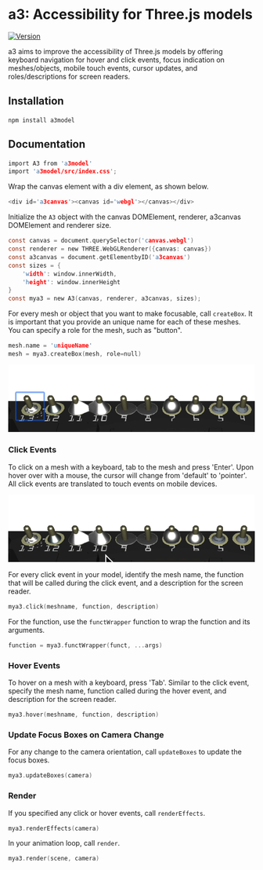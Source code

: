 # a3: Accessibility for Three.js models
[![Version](https://img.shields.io/badge/npm-v1.0.4-pink)](https://www.npmjs.com/package/a3model)

a3 aims to improve the accessibility of Three.js models by offering keyboard navigation for hover and click events, focus indication on meshes/objects, mobile touch events, cursor updates, and roles/descriptions for screen readers.

## Installation
``` 
npm install a3model 
```

## Documentation
```c 
import A3 from 'a3model'
import 'a3model/src/index.css';
```
Wrap the canvas element with a div element, as shown below.
```c 
<div id='a3canvas'><canvas id='webgl'></canvas></div>
```
Initialize the `A3` object with the canvas DOMElement, renderer, a3canvas DOMElement and renderer size.
```c 
const canvas = document.querySelector('canvas.webgl')
const renderer = new THREE.WebGLRenderer({canvas: canvas})
const a3canvas = document.getElementbyID('a3canvas')
const sizes = {
    'width': window.innerWidth,
    'height': window.innerHeight
}
const mya3 = new A3(canvas, renderer, a3canvas, sizes);
```
For every mesh or object that you want to make focusable, call `createBox`. It is important that you provide an unique name for each of these meshes. You can specify a role for the mesh, such as "button".
```c
mesh.name = 'uniqueName'
mesh = mya3.createBox(mesh, role=null)
```

<img src="https://github.com/HilarieSit/a3/blob/main/tabexample.gif" width="600" alt="gif demostrating focus of meshes using tab">

### Click Events
To click on a mesh with a keyboard, tab to the mesh and press 'Enter'. Upon hover over with a mouse, the cursor will change from 'default' to 'pointer'. All click events are translated to touch events on mobile devices.

<img src="https://github.com/HilarieSit/a3/blob/main/hoverexample.gif" width="600" alt="gif demostrating cursor change on hover for clickable meshes">

For every click event in your model, identify the mesh name, the function that will be called during the click event, and a description for the screen reader.
```c
mya3.click(meshname, function, description)
```
For the function, use the `functWrapper` function to wrap the function and its arguments.
```c
function = mya3.functWrapper(funct, ...args)
```

### Hover Events
To hover on a mesh with a keyboard, press 'Tab'. Similar to the click event, specify the mesh name, function called during the hover event, and description for the screen reader.
```c
mya3.hover(meshname, function, description)
```
### Update Focus Boxes on Camera Change
For any change to the camera orientation, call `updateBoxes` to update the focus boxes.
```c
mya3.updateBoxes(camera)
```
### Render
If you specified any click or hover events, call `renderEffects`.
```c
mya3.renderEffects(camera)
```
In your animation loop, call `render`.
```c
mya3.render(scene, camera)
```